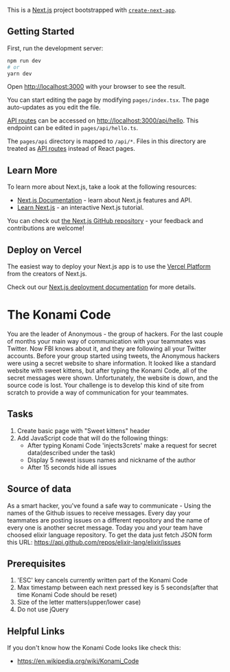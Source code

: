 This is a [Next.js](https://nextjs.org/) project bootstrapped with [`create-next-app`](https://github.com/vercel/next.js/tree/canary/packages/create-next-app).

## Getting Started

First, run the development server:

```bash
npm run dev
# or
yarn dev
```

Open [http://localhost:3000](http://localhost:3000) with your browser to see the result.

You can start editing the page by modifying `pages/index.tsx`. The page auto-updates as you edit the file.

[API routes](https://nextjs.org/docs/api-routes/introduction) can be accessed on [http://localhost:3000/api/hello](http://localhost:3000/api/hello). This endpoint can be edited in `pages/api/hello.ts`.

The `pages/api` directory is mapped to `/api/*`. Files in this directory are treated as [API routes](https://nextjs.org/docs/api-routes/introduction) instead of React pages.

## Learn More

To learn more about Next.js, take a look at the following resources:

- [Next.js Documentation](https://nextjs.org/docs) - learn about Next.js features and API.
- [Learn Next.js](https://nextjs.org/learn) - an interactive Next.js tutorial.

You can check out [the Next.js GitHub repository](https://github.com/vercel/next.js/) - your feedback and contributions are welcome!

## Deploy on Vercel

The easiest way to deploy your Next.js app is to use the [Vercel Platform](https://vercel.com/new?utm_medium=default-template&filter=next.js&utm_source=create-next-app&utm_campaign=create-next-app-readme) from the creators of Next.js.

Check out our [Next.js deployment documentation](https://nextjs.org/docs/deployment) for more details.

# The Konami Code

You are the leader of Anonymous - the group of hackers. For the last couple of months your main way of communication with your teammates was Twitter. Now FBI knows about it, and they are following all your Twitter accounts. Before your group started using tweets, the Anonymous hackers were using a secret website to share information. It looked like a standard website with sweet kittens, but after typing the Konami Code, all of the secret messages were shown. Unfortunately, the website is down, and the source code is lost. Your challenge is to develop this kind of site from scratch to provide a way of communication for your teammates.

## Tasks
1) Create basic page with "Sweet kittens" header
2) Add JavaScript code that will do the following things:
    - After typing Konami Code 'injects3crets' make a request for secret data(described under the task)
    - Display 5 newest issues names and nickname of the author
    - After 15 seconds hide all issues

## Source of data

As a smart hacker, you've found a safe way to communicate - Using the names of the Github issues to receive messages. Every day your teammates are posting
issues on a different repository and the name of every one is another secret message. Today you and your team have choosed elixir language repository. To get the data just fetch JSON form this URL: https://api.github.com/repos/elixir-lang/elixir/issues

## Prerequisites
1) 'ESC' key cancels currently written part of the Konami Code
2) Max timestamp between each next pressed key is 5 seconds(after that time Konami Code should be reset)
3) Size of the letter matters(upper/lower case)
4) Do not use jQuery

## Helpful Links
If you don't know how the Konami Code looks like check this:
- https://en.wikipedia.org/wiki/Konami_Code

